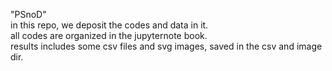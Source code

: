 "PSnoD" <br>
in this repo, we deposit the codes and data in it.<br>
all codes are organized in the jupyternote book.<br>
results includes some csv files and svg images, saved in the csv and image dir.<br>
